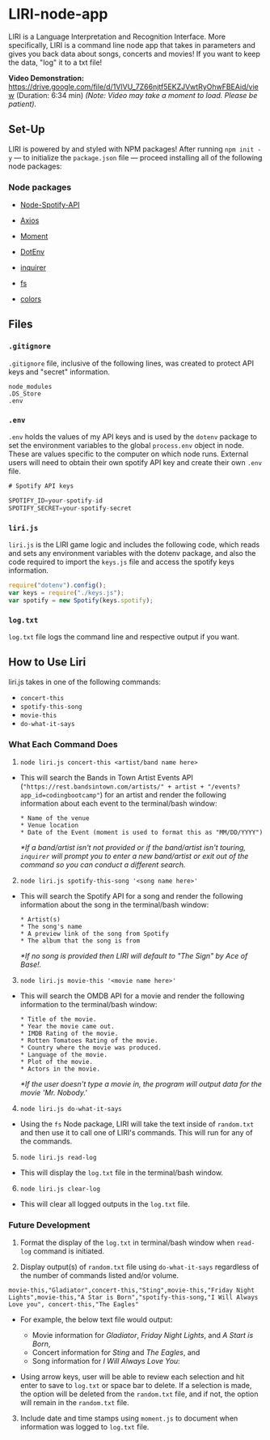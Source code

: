 # LIRI-node-app
LIRI is a Language Interpretation and Recognition Interface. More specifically, LIRI is a command line node app that takes in parameters and gives you back data about songs, concerts and movies! If you want to keep the data, "log" it to a txt file!

<strong> Video Demonstration:</strong> https://drive.google.com/file/d/1VIVU_7Z66njtf5EKZJVwtRyOhwFBEAid/view (Duration: 6:34 min)
<em>(Note: Video may take a moment to load. Please be patient).</em>

## Set-Up
LIRI is powered by and styled with NPM packages! After running `npm init -y` &mdash; to initialize the `package.json` file &mdash; proceed installing all of the following node packages:

### Node packages

  * [Node-Spotify-API](https://www.npmjs.com/package/node-spotify-api)

  * [Axios](https://www.npmjs.com/package/axios)

  * [Moment](https://www.npmjs.com/package/moment)

  * [DotEnv](https://www.npmjs.com/package/dotenv)

  * [inquirer](https://www.npmjs.com/package/inquirer)

  * [fs](https://www.npmjs.com/package/fs)

  * [colors](https://www.npmjs.com/package/colors)
  
## Files
### `.gitignore`
`.gitignore` file, inclusive of the following lines, was created to protect API keys and "secret" information.

```
node_modules
.DS_Store
.env
```

### `.env`
`.env` holds the values of my API keys and is used by the `dotenv` package to set the environment variables to the global `process.env` object in node. These are values specific to the computer on which node runs. External users will need to obtain their own spotify API key and create their own `.env` file.

```js
# Spotify API keys

SPOTIFY_ID=your-spotify-id
SPOTIFY_SECRET=your-spotify-secret

```

### `liri.js`
`liri.js` is the LIRI game logic and includes the following code, which reads and sets any environment variables with the dotenv package, and also the code required to import the `keys.js` file and access the spotify keys information.

```js
require("dotenv").config();
var keys = require("./keys.js");
var spotify = new Spotify(keys.spotify);
```

### `log.txt`
`log.txt` file logs the command line and respective output if you want. 

## How to Use Liri

liri.js takes in one of the following commands:

   * `concert-this`
   * `spotify-this-song`
   * `movie-this`
   * `do-what-it-says`

### What Each Command Does

1. `node liri.js concert-this <artist/band name here>`
- This will search the Bands in Town Artist Events API (`"https://rest.bandsintown.com/artists/" + artist + "/events?app_id=codingbootcamp"`) for an artist and render the following information about each event to the terminal/bash window:
    
    ```
    * Name of the venue
    * Venue location
    * Date of the Event (moment is used to format this as "MM/DD/YYYY")
    ```
    <em>*If a band/artist isn't not provided or if the band/artist isn't touring, `inquirer` will prompt you to enter a new band/artist or exit out of the command so you can conduct a different search.</em>
    
2. `node liri.js spotify-this-song '<song name here>'`
- This will search the Spotify API for a song and render the following information about the song in the terminal/bash window:
   
    ```
    * Artist(s)
    * The song's name
    * A preview link of the song from Spotify
    * The album that the song is from
    ```
    <em>*If no song is provided then LIRI will default to "The Sign" by Ace of Base!.</em>

3. `node liri.js movie-this '<movie name here>'` 
- This will search the OMDB API for a movie and render the following information to the terminal/bash window:

     ```
     * Title of the movie.
     * Year the movie came out.
     * IMDB Rating of the movie.
     * Rotten Tomatoes Rating of the movie.
     * Country where the movie was produced.
     * Language of the movie.
     * Plot of the movie.
     * Actors in the movie.
     ```
     <em>*If the user doesn't type a movie in, the program will output data for the movie 'Mr. Nobody.'</em>

4. `node liri.js do-what-it-says`
- Using the `fs` Node package, LIRI will take the text inside of `random.txt` and then use it to call one of LIRI's commands. This will run for any of the commands.

5. `node liri.js read-log` 
- This will display the `log.txt` file in the terminal/bash window.

6. `node liri.js clear-log`
- This will clear all logged outputs in the `log.txt` file.

### Future Development
1. Format the display of the `log.txt` in terminal/bash window when `read-log` command is initiated.

2. Display output(s) of `random.txt` file using `do-what-it-says` regardless of the number of commands listed and/or volume. 
```
movie-this,"Gladiator",concert-this,"Sting",movie-this,"Friday Night Lights",movie-this,"A Star is Born","spotify-this-song,"I Will Always Love you", concert-this,"The Eagles"
```
   * For example, the below text file would output:
        - Movie information for <em>Gladiator</em>, <em>Friday Night Lights</em>, and <em>A Start is Born</em>,
        - Concert information for <em>Sting</em> and <em>The Eagles</em>, and 
        - Song information for <em>I Will Always Love You</em>:

   * Using arrow keys, user will be able to review each selection and hit enter to save to `log.txt` or space bar to delete. If a selection is made, the option will be deleted from the `random.txt` file, and if not, the option will remain in the `random.txt` file.

3. Include date and time stamps using `moment.js` to document when information was logged to `log.txt` file.
